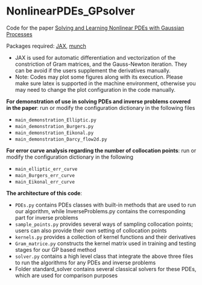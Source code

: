 # NonlinearPDEs_GPsolver
Code for the paper [Solving and Learning Nonlinear PDEs with Gaussian Processes](https://arxiv.org/abs/2103.12959)

Packages required: [JAX](https://github.com/google/jax), [munch](https://github.com/Infinidat/munch)
- JAX is used for automatic differentiation and vectorization of the constriction of Gram matrices, and the Gauss-Newton iteration. They can be avoid if the users supplement the derivatives manually.
- Note: Codes may plot some figures along with its execution. Please make sure latex is supported in the machine environment, otherwise you may need to change the plot configuration in the code manually.

**For demonstration of use in solving PDEs and inverse problems covered in the paper**: run or modify the configuration dictionary in the following files
- `main_demonstration_Elliptic.py`
- `main_demonstration_Burgers.py`
- `main_demonstration_Eikonal.py`
- `main_demonstration_Darcy_flow2d.py`

**For error curve analysis regarding the number of collocation points**: run or modify the configuration dictionary in the following
- `main_elliptic_err_curve`
- `main_Burgers_err_curve`
- `main_Eikonal_err_curve`

**The architecture of this code**:
- `PDEs.py` contains PDEs classes with built-in methods that are used to run our algorithm, while InverseProblems.py contains the corresponding part for inverse problems
- `sample_points.py` provides several ways of sampling collocation points; users can also provide their own setting of collocation points
- `kernels.py` provides a collection of kernel functions and their derivatives
- `Gram_matrice.py` constructs the kernel matrix used in training and testing stages for our GP based method
- `solver.py` contains a high level class that integrate the above three files to run the algorithms for any PDEs and inverse problems
- Folder standard_solver contains several classical solvers for these PDEs, which are used for comparison purposes